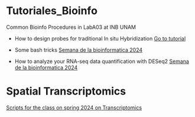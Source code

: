 # Tutoriales_Bioinfo
Common Bioinfo Procedures in LabA03 at INB UNAM

- How to design probes for traditional In situ Hybridization
[Go to tutorial](Tutoriales/ISHprobes.md)

- Some bash tricks
[Semana de la bioinformatica 2024](https://jerolon.github.io/Tutoriales/bash_training.html)

- How to analyze your RNA-seq data quantification with DESeq2
[Semana de la bioinformatica 2024](https://jerolon.github.io/Tutoriales/RNA-seq_semana_bioinformatica.html)

# Spatial Transcriptomics
   [Scripts for the class on spring 2024 on Transcriptomics](Scripts_Seurat/Seurat_Spatial_Scripts.md)
